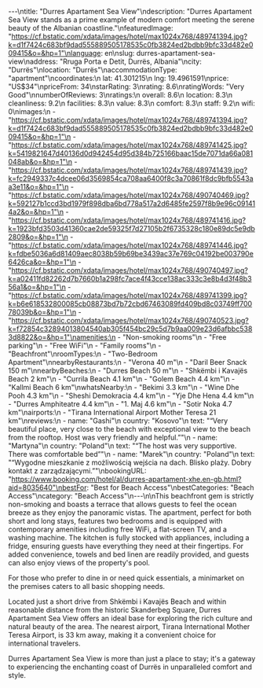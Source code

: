 ---\ntitle: "Durres Apartament Sea View"\ndescription: "Durres Apartament Sea View stands as a prime example of modern comfort meeting the serene beauty of the Albanian coastline."\nfeaturedImage: "https://cf.bstatic.com/xdata/images/hotel/max1024x768/489741394.jpg?k=d1f7424c683bf9dad555889505178535c0fb3824ed2bdbb9bfc33d482e009415&o=&hp=1"\nlanguage: en\nslug: durres-apartament-sea-view\naddress: "Rruga Porta e Detit, Durrës, Albania"\ncity: "Durrës"\nlocation: "Durrës"\naccommodationType: "apartment"\ncoordinates:\n  lat: 41.301215\n  lng: 19.4961591\nprice: "US$34"\npriceFrom: 34\nstarRating: 3\nrating: 8.6\nratingWords: "Very Good"\nnumberOfReviews: 3\nratings:\n  overall: 8.6\n  location: 8.3\n  cleanliness: 9.2\n  facilities: 8.3\n  value: 8.3\n  comfort: 8.3\n  staff: 9.2\n  wifi: 0\nimages:\n  - "https://cf.bstatic.com/xdata/images/hotel/max1024x768/489741394.jpg?k=d1f7424c683bf9dad555889505178535c0fb3824ed2bdbb9bfc33d482e009415&o=&hp=1"\n  - "https://cf.bstatic.com/xdata/images/hotel/max1024x768/489741425.jpg?k=5419821647d40136d0d942454d95d384b725166baac15de7071da66a081048ab&o=&hp=1"\n  - "https://cf.bstatic.com/xdata/images/hotel/max1024x768/489741439.jpg?k=fc2949337c4dcee06d3569854ca708aa6400f8c3a70861f8dc9bfb5543aa3e11&o=&hp=1"\n  - "https://cf.bstatic.com/xdata/images/hotel/max1024x768/490740469.jpg?k=592127b1ccd3bd1979f898dba6bd778a517a2d6485fe2597f8b9e96c091414a2&o=&hp=1"\n  - "https://cf.bstatic.com/xdata/images/hotel/max1024x768/489741416.jpg?k=1923bfd3503d41360cae2de59325f7d27105b2f6735328c180e89dc5e9db2809&o=&hp=1"\n  - "https://cf.bstatic.com/xdata/images/hotel/max1024x768/489741446.jpg?k=fdbe5036a6d81409aec8038b59b69be3439ac37e769c04192be003790e6426ca&o=&hp=1"\n  - "https://cf.bstatic.com/xdata/images/hotel/max1024x768/490740497.jpg?k=a02411fd82262d7b7660b1a298fc7ace4f43cce138ac333c3e8b4d3f48b356a1&o=&hp=1"\n  - "https://cf.bstatic.com/xdata/images/hotel/max1024x768/489741399.jpg?k=b6e618532800085cb08873bd7b72cbd67463089fd409bd8c03749ff70078039b&o=&hp=1"\n  - "https://cf.bstatic.com/xdata/images/hotel/max1024x768/490740523.jpg?k=f72854c32894013804540ab305f454bc29c5d7b9aa009e23d6afbbc5383d8822&o=&hp=1"\namenities:\n  - "Non-smoking rooms"\n  - "Free parking"\n  - "Free WiFi"\n  - "Family rooms"\n  - "Beachfront"\nroomTypes:\n  - "Two-Bedroom Apartment"\nnearbyRestaurants:\n  - "Verona 40 m"\n  - "Daril Beer Snack 150 m"\nnearbyBeaches:\n  - "Durres Beach 50 m"\n  - "Shkëmbi i Kavajës Beach 2 km"\n  - "Currila Beach 4.1 km"\n  - "Golem Beach 4.4 km"\n  - "Kallmi Beach 6 km"\nwhatsNearby:\n  - "Bekimi 3.3 km"\n  - "Wine Dhe Pooh 4.3 km"\n  - "Sheshi Demokracia 4.4 km"\n  - "Yje Dhe Hena 4.4 km"\n  - "Durres Amphiteatre 4.4 km"\n  - "1. Maj 4.6 km"\n  - "Sotir Noka 4.7 km"\nairports:\n  - "Tirana International Airport Mother Teresa 21 km"\nreviews:\n  - name: "Gashi"\n    country: "Kosovo"\n    text: "“Very beautiful place, very close to the beach with exceptional view to the beach from the rooftop.
Host was very friendly and helpful.”"\n  - name: "Martyna"\n    country: "Poland"\n    text: "“The host was very supportive. There was comfortable bed”"\n  - name: "Marek"\n    country: "Poland"\n    text: "“Wygodne mieszkanie z możliwością wejścia na dach. Blisko plaży. Dobry kontakt z zarządzającymi.”"\nbookingURL: "https://www.booking.com/hotel/al/durres-apartament-xhe.en-gb.html?aid=8035640"\nbestFor: "Best for Beach Access"\nbestCategories: "Beach Access"\ncategory: "Beach Access"\n---\n\nThis beachfront gem is strictly non-smoking and boasts a terrace that allows guests to feel the ocean breeze as they enjoy the panoramic vistas. The apartment, perfect for both short and long stays, features two bedrooms and is equipped with contemporary amenities including free WiFi, a flat-screen TV, and a washing machine. The kitchen is fully stocked with appliances, including a fridge, ensuring guests have everything they need at their fingertips. For added convenience, towels and bed linen are readily provided, and guests can also enjoy views of the property's pool.

For those who prefer to dine in or need quick essentials, a minimarket on the premises caters to all basic shopping needs. 

Located just a short drive from Shkëmbi i Kavajës Beach and within reasonable distance from the historic Skanderbeg Square, Durres Apartament Sea View offers an ideal base for exploring the rich culture and natural beauty of the area. The nearest airport, Tirana International Mother Teresa Airport, is 33 km away, making it a convenient choice for international travelers.

Durres Apartament Sea View is more than just a place to stay; it's a gateway to experiencing the enchanting coast of Durrës in unparalleled comfort and style.